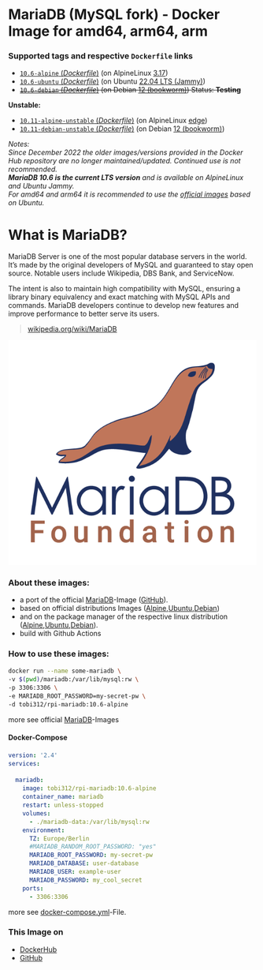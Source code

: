 # MariaDB (MySQL fork) - Docker Image for amd64, arm64, arm 

### Supported tags and respective `Dockerfile` links
-	[`10.6-alpine` (*Dockerfile*)](https://github.com/Tob1as/docker-mariadb/blob/master/alpine.10_6.Dockerfile) (on AlpineLinux [3.17](https://pkgs.alpinelinux.org/package/v3.17/main/armhf/mariadb))
-	[`10.6-ubuntu` (*Dockerfile*)](https://github.com/Tob1as/docker-mariadb/blob/master/ubuntu.10_6.Dockerfile) (on Ubuntu [22.04 LTS (Jammy)](https://packages.ubuntu.com/search?keywords=mariadb-server))
-	~~[`10.6-debian` (*Dockerfile*)](https://github.com/Tob1as/docker-mariadb/blob/master/debian.10_6.Dockerfile) (on Debian [12 (bookworm)](https://packages.debian.org/bookworm/mariadb-server)) Status: **Testing**~~

**Unstable:**  
-	[`10.11-alpine-unstable` (*Dockerfile*)](https://github.com/Tob1as/docker-mariadb/blob/master/alpine.10_11.Dockerfile) (on AlpineLinux [edge](https://pkgs.alpinelinux.org/package/edge/main/armhf/mariadb))
-	[`10.11-debian-unstable` (*Dockerfile*)](https://github.com/Tob1as/docker-mariadb/blob/master/ubuntu.10_11.Dockerfile) (on Debian [12 (bookworm)](https://packages.debian.org/bookworm/mariadb-server))
  
*Notes:  
Since December 2022 the older images/versions provided in the Docker Hub repository are no longer maintained/updated. Continued use is not recommended.  
**MariaDB 10.6 is the current LTS version** and is available on AlpineLinux and Ubuntu Jammy.  
For amd64 and arm64 it is recommended to use the [official images](https://hub.docker.com/_/mariadb) based on Ubuntu.* 

# What is MariaDB?

MariaDB Server is one of the most popular database servers in the world. It’s made by the original developers of MySQL and guaranteed to stay open source. Notable users include Wikipedia, DBS Bank, and ServiceNow.

The intent is also to maintain high compatibility with MySQL, ensuring a library binary equivalency and exact matching with MySQL APIs and commands. MariaDB developers continue to develop new features and improve performance to better serve its users.

> [wikipedia.org/wiki/MariaDB](https://en.wikipedia.org/wiki/MariaDB)

![logo](https://raw.githubusercontent.com/docker-library/docs/master/mariadb/logo.png)

### About these images:
* a port of the official [MariaDB](https://hub.docker.com/_/mariadb)-Image ([GitHub](https://github.com/MariaDB/mariadb-docker)).
* based on official distributions Images ([Alpine](https://hub.docker.com/_/alpine),[Ubuntu](https://hub.docker.com/_/ubuntu),[Debian](https://hub.docker.com/_/debian))
* and on the package manager of the respective linux distribution ([Alpine](https://pkgs.alpinelinux.org/packages?name=mariadb),[Ubuntu](https://packages.ubuntu.com/search?keywords=mariadb-server),[Debian](https://packages.debian.org/search?searchon=names&keywords=mariadb-server)).
* build with Github Actions

### How to use these images:

```sh 
docker run --name some-mariadb \
-v $(pwd)/mariadb:/var/lib/mysql:rw \
-p 3306:3306 \
-e MARIADB_ROOT_PASSWORD=my-secret-pw \
-d tobi312/rpi-mariadb:10.6-alpine 
```

more see official [MariaDB](https://hub.docker.com/_/mariadb)-Images

#### Docker-Compose

```yaml
version: '2.4'
services:

  mariadb:
    image: tobi312/rpi-mariadb:10.6-alpine
    container_name: mariadb
    restart: unless-stopped
    volumes:
      - ./mariadb-data:/var/lib/mysql:rw
    environment:
      TZ: Europe/Berlin
      #MARIADB_RANDOM_ROOT_PASSWORD: "yes"
      MARIADB_ROOT_PASSWORD: my-secret-pw
      MARIADB_DATABASE: user-database
      MARIADB_USER: example-user
      MARIADB_PASSWORD: my_cool_secret
    ports:
      - 3306:3306
```

more see [docker-compose.yml](https://github.com/Tob1as/docker-mariadb/blob/master/docker-compose.yaml)-File.

### This Image on
* [DockerHub](https://hub.docker.com/r/tobi312/rpi-mariadb/)
* [GitHub](https://github.com/Tob1as/docker-mariadb)
